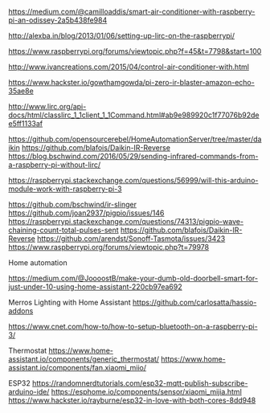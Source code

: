 https://medium.com/@camilloaddis/smart-air-conditioner-with-raspberry-pi-an-odissey-2a5b438fe984

http://alexba.in/blog/2013/01/06/setting-up-lirc-on-the-raspberrypi/

https://www.raspberrypi.org/forums/viewtopic.php?f=45&t=7798&start=100

http://www.ivancreations.com/2015/04/control-air-conditioner-with.html

https://www.hackster.io/gowthamgowda/pi-zero-ir-blaster-amazon-echo-35ae8e


http://www.lirc.org/api-docs/html/classlirc_1_1client_1_1Command.html#ab9e989920c1f77076b92dee5ff1133af

https://github.com/opensourcerebel/HomeAutomationServer/tree/master/daikin
https://github.com/blafois/Daikin-IR-Reverse
https://blog.bschwind.com/2016/05/29/sending-infrared-commands-from-a-raspberry-pi-without-lirc/


https://raspberrypi.stackexchange.com/questions/56999/will-this-arduino-module-work-with-raspberry-pi-3

https://github.com/bschwind/ir-slinger
https://github.com/joan2937/pigpio/issues/146
https://raspberrypi.stackexchange.com/questions/74313/pigpio-wave-chaining-count-total-pulses-sent
https://github.com/blafois/Daikin-IR-Reverse
https://github.com/arendst/Sonoff-Tasmota/issues/3423
https://www.raspberrypi.org/forums/viewtopic.php?t=79978


Home automation

https://medium.com/@JoooostB/make-your-dumb-old-doorbell-smart-for-just-under-10-using-home-assistant-220cb97ea692


Merros Lighting with Home Assistant
https://github.com/carlosatta/hassio-addons


https://www.cnet.com/how-to/how-to-setup-bluetooth-on-a-raspberry-pi-3/


Thermostat
https://www.home-assistant.io/components/generic_thermostat/
https://www.home-assistant.io/components/fan.xiaomi_miio/


ESP32
https://randomnerdtutorials.com/esp32-mqtt-publish-subscribe-arduino-ide/
https://esphome.io/components/sensor/xiaomi_mijia.html
https://www.hackster.io/rayburne/esp32-in-love-with-both-cores-8dd948

